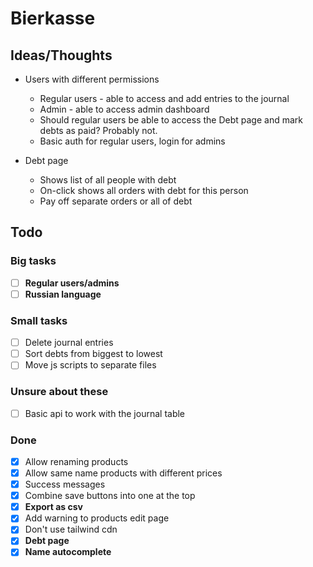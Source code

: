 # Bierkasse

## Ideas/Thoughts

* Users with different permissions
  * Regular users - able to access and add entries to the journal
  * Admin - able to access admin dashboard
  * Should regular users be able to access the Debt page and mark debts as paid? Probably not.
  * Basic auth for regular users, login for admins

* Debt page
  * Shows list of all people with debt
  * On-click shows all orders with debt for this person
  * Pay off separate orders or all of debt

## Todo

### Big tasks
- [ ] **Regular users/admins**
- [ ] **Russian language**

### Small tasks
- [ ] Delete journal entries
- [ ] Sort debts from biggest to lowest
- [ ] Move js scripts to separate files

### Unsure about these
- [ ] Basic api to work with the journal table

### Done
- [x] Allow renaming products
- [x] Allow same name products with different prices
- [x] Success messages
- [x] Combine save buttons into one at the top
- [x] **Export as csv**
- [x] Add warning to products edit page
- [x] Don't use tailwind cdn
- [x] **Debt page**
- [x] **Name autocomplete**